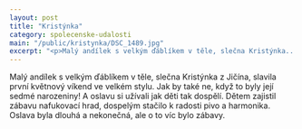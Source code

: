 ```yaml
---
layout: post
title: "Kristýnka"
category: spolecenske-udalosti
main: "/public/kristynka/DSC_1489.jpg"
excerpt: "<p>Malý andílek s velkým ďáblíkem v těle, slečna Kristýnka...</p>"
---
```

Malý andílek s velkým ďáblíkem v těle, slečna Kristýnka z Jičína, slavila první květnový víkend ve velkém stylu. Jak by také ne, když to byly její sedmé narozeniny! A oslavu si užívali jak děti tak dospělí. Dětem zajistil zábavu nafukovací hrad, dospelým stačilo k radosti pivo a harmonika. Oslava byla dlouhá a nekonečná, ale o to víc bylo zábavy.
